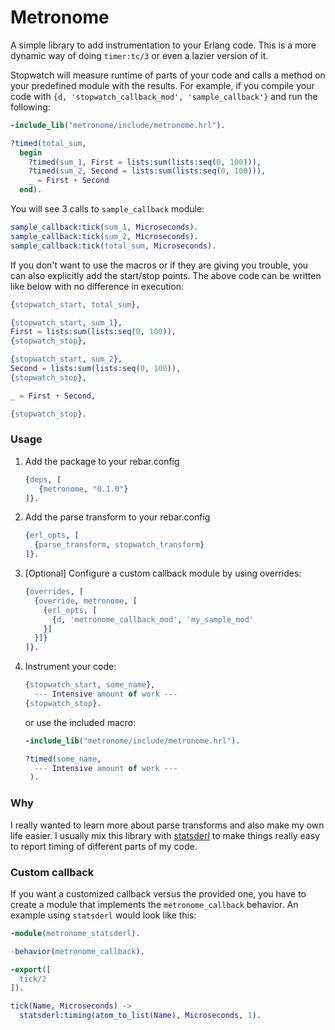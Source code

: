 Metronome
=====

A simple library to add instrumentation to your Erlang code. This is a more
dynamic way of doing `timer:tc/3` or even a lazier version of it.

Stopwatch will measure runtime of parts of your code and calls a method on your
predefined module with the results. For example, if you compile your code with
`{d, 'stopwatch_callback_mod', 'sample_callback'}` and run the following:

```erlang
-include_lib("metronome/include/metronome.hrl").

?timed(total_sum,
  begin
    ?timed(sum_1, First = lists:sum(lists:seq(0, 100))),
    ?timed(sum_2, Second = lists:sum(lists:seq(0, 100))),
    _ = First + Second
  end).
```

You will see 3 calls to `sample_callback` module:
```erlang
sample_callback:tick(sum_1, Microseconds).
sample_callback:tick(sum_2, Microseconds).
sample_callback:tick(total_sum, Microseconds).
```
If you don't want to use the macros or if they are giving you trouble, you can
also explicitly add the start/stop points. The above code can be written like below
with no difference in execution:

```erlang
{stopwatch_start, total_sum},

{stopwatch_start, sum_1},
First = lists:sum(lists:seq(0, 100)),
{stopwatch_stop},

{stopwatch_start, sum_2},
Second = lists:sum(lists:seq(0, 100)),
{stopwatch_stop},

_ = First + Second,

{stopwatch_stop}.
```

### Usage
1. Add the package to your rebar.config
   ```erlang
   {deps, [
      {metronome, "0.1.0"}
   ]}.
   ```

2. Add the parse transform to your rebar.config
   ```erlang
   {erl_opts, [
     {parse_transform, stopwatch_transform}
   ]}.
   ```

3. [Optional] Configure a custom callback module by using overrides:
   ```erlang
   {overrides, [
     {override, metronome, [
       {erl_opts, [
         {d, 'metronome_callback_mod', 'my_sample_mod'
       }]
     }]}
   ]}.
   ```

4. Instrument your code:
   ```erlang
   {stopwatch_start, some_name},
     --- Intensive amount of work ---
   {stopwatch_stop}.
   ```
   or use the included macro:

   ```erlang
   -include_lib("metronome/include/metronome.hrl").

   ?timed(some_name,
     --- Intensive amount of work ---
    ).
   ```
### Why
I really wanted to learn more about parse transforms and also make my own life
easier. I usually mix this library with [statsderl](https://github.com/lpgauth/statsderl)
to make things really easy to report timing of different parts of my code.

### Custom callback
If you want a customized callback versus the provided one, you have to create a
module that implements the `metronome_callback` behavior. An example using `statsderl`
would look like this:

```erlang
-module(metronome_statsderl).

-behavior(metronome_callback).

-export([
  tick/2
]).

tick(Name, Microseconds) ->
  statsderl:timing(atom_to_list(Name), Microseconds, 1).

```
